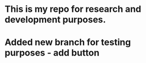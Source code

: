 # This is my repo for research and development purposes.
# Added new branch for testing purposes - add button